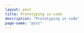 ```yaml
---
layout: post
title: Prototyping in code
description: "Prototyping in code"
page-name: "post"
---
```

